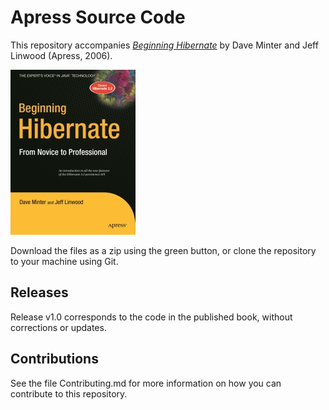 # Apress Source Code

This repository accompanies [*Beginning Hibernate*](http://www.apress.com/9781590596937) by Dave Minter and Jeff Linwood (Apress, 2006).

[comment]: #cover
![Cover image](9781590596937.jpg)

Download the files as a zip using the green button, or clone the repository to your machine using Git.

## Releases

Release v1.0 corresponds to the code in the published book, without corrections or updates.

## Contributions

See the file Contributing.md for more information on how you can contribute to this repository.

